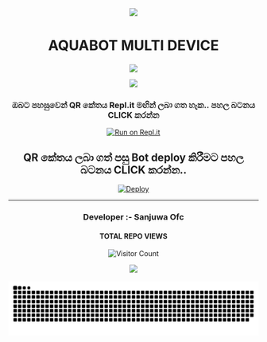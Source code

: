 <div align="center">		

<img src= "https://camo.githubusercontent.com/71b837571c48af3aa60a73dbc9d5936aa359d78efbfa8a6743cbbbc16b80ef4d/68747470733a2f2f63646e2e646973636f72646170702e636f6d2f6174746163686d656e74732f3830353930323039333930363630383138362f3830353931333937323533353539303932322f74656e6f722e676966"/>
</p>


# AQUABOT MULTI DEVICE 

<p align="center"> <a href="github.com/Sanjuwa22"><img align="center" src="https://telegra.ph/file/85fe740b2385a55178500.jpg"/></a>
 <p align="center">
</p>
<p align='center'>
    </p>

<p align="center">
  <img src="https://readme-typing-svg.herokuapp.com/?lines=AQUA+BOT+MD+🇱🇰&font=Fira%20Code&center=true&width=380&height=50">

    
### ඔබට පහසුවෙන් QR කේතය Repl.it මඟින් ලබා ගත හැක.. පහල බටනය CLICK කරන්න

[![Run on Repl.it](https://repl.it/badge/github/quiec/whatsasena)](https://replit.com/@MagmaGaming/AQUABOT-MDV2?v=1)

## QR කේතය ලබා ගත් පසු Bot deploy කිරීමට පහල බටනය CLICK කරන්න..

[![Deploy](https://www.herokucdn.com/deploy/button.svg)](https://heroku.com/deploy?template=https://github.com/Sanjuwa22/AQUA)

---------------------------------   

 ###  Developer :- Sanjuwa Ofc 


  #### TOTAL REPO VIEWS
![Visitor Count](https://profile-counter.glitch.me/Sanjuwa22/count.svg)
</p>

<div align="center">		

<img src= "https://camo.githubusercontent.com/71b837571c48af3aa60a73dbc9d5936aa359d78efbfa8a6743cbbbc16b80ef4d/68747470733a2f2f63646e2e646973636f72646170702e636f6d2f6174746163686d656e74732f3830353930323039333930363630383138362f3830353931333937323533353539303932322f74656e6f722e676966"/>
</p>


<div align="center">

 [![Run on Repl.it](https://github.com/Platane/snk/raw/output/github-contribution-grid-snake.svg)](https://replit.com/@ALPHAOFFICIAL/V5)
